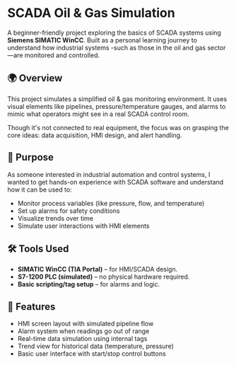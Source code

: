 # SCADA Oil & Gas Simulation

A beginner-friendly project exploring the basics of SCADA systems using **Siemens SIMATIC WinCC**. Built as a personal learning journey to understand how industrial systems -such as those in the oil and gas sector—are monitored and controlled.

## 🌍 Overview

This project simulates a simplified oil & gas monitoring environment. It uses visual elements like pipelines, pressure/temperature gauges, and alarms to mimic what operators might see in a real SCADA control room.

Though it's not connected to real equipment, the focus was on grasping the core ideas: data acquisition, HMI design, and alert handling.

## 🎯 Purpose

As someone interested in industrial automation and control systems, I wanted to get hands-on experience with SCADA software and understand how it can be used to:

- Monitor process variables (like pressure, flow, and temperature)
- Set up alarms for safety conditions
- Visualize trends over time
- Simulate user interactions with HMI elements

## 🛠 Tools Used

- **SIMATIC WinCC (TIA Portal)** – for HMI/SCADA design.
- **S7-1200 PLC (simulated)** – no physical hardware required.
- **Basic scripting/tag setup** – for alarms and logic.

## 🧩 Features

- HMI screen layout with simulated pipeline flow
- Alarm system when readings go out of range
- Real-time data simulation using internal tags
- Trend view for historical data (temperature, pressure)
- Basic user interface with start/stop control buttons
